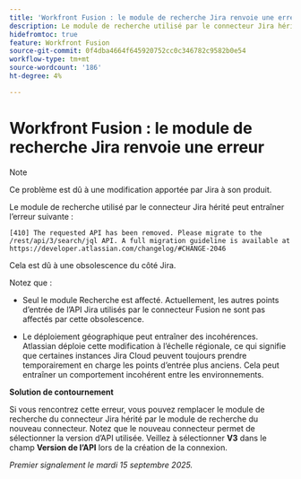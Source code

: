 ```yaml
---
title: 'Workfront Fusion : le module de recherche Jira renvoie une erreur'
description: Le module de recherche utilisé par le connecteur Jira hérité peut entraîner une erreur. Une solution de contournement est disponible.
hidefromtoc: true
feature: Workfront Fusion
source-git-commit: 0f4dba4664f645920752cc0c346782c9582b0e54
workflow-type: tm+mt
source-wordcount: '186'
ht-degree: 4%

---
```



# Workfront Fusion : le module de recherche Jira renvoie une erreur

>[!NOTE]
>
>Ce problème est dû à une modification apportée par Jira à son produit.

Le module de recherche utilisé par le connecteur Jira hérité peut entraîner l’erreur suivante :

`[410] The requested API has been removed. Please migrate to the /rest/api/3/search/jql API. A full migration guideline is available at https://developer.atlassian.com/changelog/#CHANGE-2046`

Cela est dû à une obsolescence du côté Jira.

Notez que :

* Seul le module Recherche est affecté. Actuellement, les autres points d’entrée de l’API Jira utilisés par le connecteur Fusion ne sont pas affectés par cette obsolescence.

* Le déploiement géographique peut entraîner des incohérences. Atlassian déploie cette modification à l’échelle régionale, ce qui signifie que certaines instances Jira Cloud peuvent toujours prendre temporairement en charge les points d’entrée plus anciens. Cela peut entraîner un comportement incohérent entre les environnements.

**Solution de contournement**

Si vous rencontrez cette erreur, vous pouvez remplacer le module de recherche du connecteur Jira hérité par le module de recherche du nouveau connecteur. Notez que le nouveau connecteur permet de sélectionner la version d’API utilisée. Veillez à sélectionner **V3** dans le champ **Version de l’API** lors de la création de la connexion.

_Premier signalement le mardi 15 septembre 2025._

